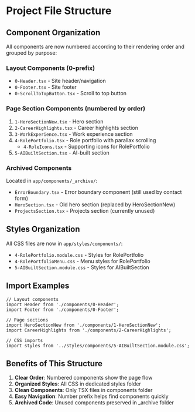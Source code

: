 # Project File Structure

## Component Organization

All components are now numbered according to their rendering order and grouped by purpose:

### Layout Components (0-prefix)
- `0-Header.tsx` - Site header/navigation
- `0-Footer.tsx` - Site footer
- `0-ScrollToTopButton.tsx` - Scroll to top button

### Page Section Components (numbered by order)
1. `1-HeroSectionNew.tsx` - Hero section
2. `2-CareerHighlights.tsx` - Career highlights section
3. `3-WorkExperience.tsx` - Work experience section
4. `4-RolePortfolio.tsx` - Role portfolio with parallax scrolling
   - `4-RoleIcons.tsx` - Supporting icons for RolePortfolio
5. `5-AIBuiltSection.tsx` - AI-built section

### Archived Components
Located in `app/components/_archive/`:
- `ErrorBoundary.tsx` - Error boundary component (still used by contact form)
- `HeroSection.tsx` - Old hero section (replaced by HeroSectionNew)
- `ProjectsSection.tsx` - Projects section (currently unused)

## Styles Organization

All CSS files are now in `app/styles/components/`:
- `4-RolePortfolio.module.css` - Styles for RolePortfolio
- `4-RolePortfolioMenu.css` - Menu styles for RolePortfolio
- `5-AIBuiltSection.module.css` - Styles for AIBuiltSection

## Import Examples

```tsx
// Layout components
import Header from './components/0-Header';
import Footer from './components/0-Footer';

// Page sections
import HeroSectionNew from './components/1-HeroSectionNew';
import CareerHighlights from './components/2-CareerHighlights';

// CSS imports
import styles from '../styles/components/5-AIBuiltSection.module.css';
```

## Benefits of This Structure

1. **Clear Order**: Numbered components show the page flow
2. **Organized Styles**: All CSS in dedicated styles folder
3. **Clean Components**: Only TSX files in components folder
4. **Easy Navigation**: Number prefix helps find components quickly
5. **Archived Code**: Unused components preserved in _archive folder